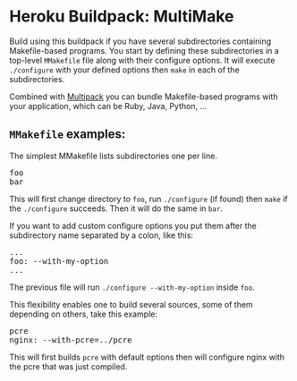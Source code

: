 # Heroku Buildpack: MultiMake

Build using this buildpack if you have several subdirectories containing Makefile-based programs. You start by defining these subdirectories in a top-level `MMakefile` file along
with their configure options. It will execute `./configure` with your defined options then `make`
in each of the subdirectories.

Combined with [Multipack](https://github.com/ddollar/heroku-buildpack-multi) you can bundle Makefile-based programs with your application, which can be Ruby, Java, Python, ...

## `MMakefile` examples:
The simplest MMakefile lists subdirectories one per line.
<pre>
foo
bar
</pre>
This will first change directory to `foo`, run `./configure` (if found) then `make` if the `./configure` succeeds. Then it will do the same in `bar`.

If you want to add custom configure options you put them after the subdirectory name separated by a colon, like this:

<pre>
...
foo: --with-my-option
...
</pre>
The previous file will run `./configure --with-my-option` inside `foo`.

This flexibility enables one to build several sources, some of them depending on others, take this example:
<pre>
pcre
nginx: --with-pcre=../pcre
</pre>
This will first builds `pcre` with default options then will configure nginx with the pcre that was just compiled.
</pre>

